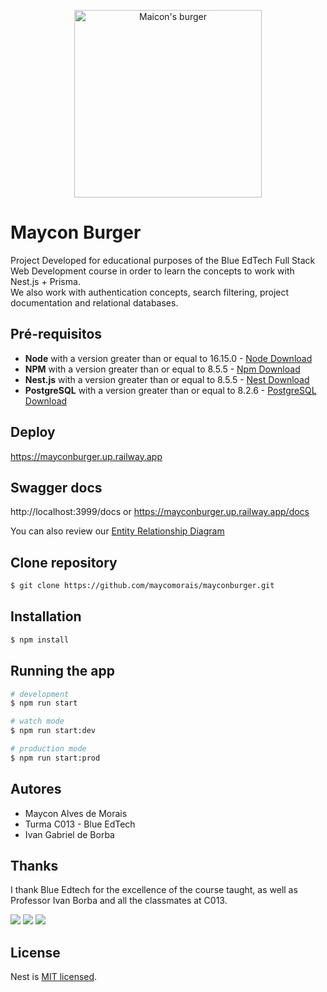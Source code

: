 <p align="center">
  <img src="https://cdn-adonis.s3.sa-east-1.amazonaws.com/136520210621001708hn4U9cYqA.jpeg" width="300" alt="Maicon's burger" />
</p>

# Maycon Burger

Project Developed for educational purposes of the Blue EdTech Full Stack Web Development course in order to learn the concepts to work with Nest.js + Prisma.
<br/>
We also work with authentication concepts, search filtering, project documentation and relational databases.

## Pré-requisitos

- **Node** with a version greater than or equal to 16.15.0 - [Node Download](https://nodejs.org/pt-br/download/)
- **NPM** with a version greater than or equal to 8.5.5 - [Npm Download](https://www.npmjs.com/package/download)
- **Nest.js** with a version greater than or equal to 8.5.5 - [Nest Download](https://docs.nestjs.com/)
- **PostgreSQL** with a version greater than or equal to 8.2.6 - [PostgreSQL Download](https://www.postgresql.org/download/)

## Deploy

https://mayconburger.up.railway.app

## Swagger docs

http://localhost:3999/docs
or
https://mayconburger.up.railway.app/docs

You can also review our <a href="./db.pdf" download>Entity Relationship Diagram</a>


## Clone repository

```bash
$ git clone https://github.com/maycomorais/mayconburger.git
```

## Installation

```bash
$ npm install
```

## Running the app

```bash
# development
$ npm run start

# watch mode
$ npm run start:dev

# production mode
$ npm run start:prod
```

## Autores

- Maycon Alves de Morais
- Turma C013 - Blue EdTech
- Ivan Gabriel de Borba

## Thanks

I thank Blue Edtech for the excellence of the course taught, as well as Professor Ivan Borba and all the classmates at C013.

<div>
<a href="https://www.linkedin.com/in/mayconmorais/" target="_blank"><img src="https://img.shields.io/badge/-LinkedIn-%230077B5?style=for-the-badge&logo=linkedin&logoColor=white"></a>
<a href="https://instagram.com/maycomorais" target="_blank"><img src="https://img.shields.io/badge/-Instagram-%23E4405F?style=for-the-badge&logo=instagram&logoColor=white"></a>
<a href = "mailto:maycomorais@gmail.com" target="_blank"><img src="https://img.shields.io/badge/Gmail-D14836?style=for-the-badge&logo=gmail&logoColor=white" ></a>
</div>

## License

Nest is [MIT licensed](LICENSE).

